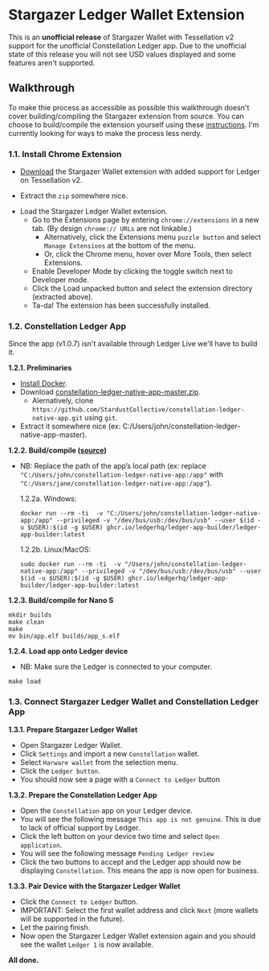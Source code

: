 # Stargazer Ledger Wallet Extension

This is an **unofficial release** of Stargazer Wallet with Tessellation v2 support for the unofficial Constellation Ledger app. Due to the unofficial state of this release you will not see USD values displayed and some features aren't supported.

## Walkthrough

To make thie process as accessible as possible this walkthrough doesn't cover building/compiling the Stargazer extension from source. You can choose to build/compile the extension yourself using these [instructions](BUILD.md). I'm currently looking for ways to make the process less nerdy.
### 1.1. Install Chrome Extension

* [Download](https://github.com/buzzgreyday/stargazer-wallet-ledger/releases/latest) the Stargazer Wallet extension with added support for Ledger on Tessellation v2.
- Extract the `zip` somewhere nice.

* Load the Stargazer Ledger Wallet extension.
  - Go to the Extensions page by entering `chrome://extensions` in a new tab. (By design `chrome:// URLs` are not linkable.)
    - Alternatively, click the Extensions menu `puzzle button` and select `Manage Extensions` at the bottom of the menu.
    - Or, click the Chrome menu, hover over More Tools, then select Extensions.
  - Enable Developer Mode by clicking the toggle switch next to Developer mode.
  - Click the Load unpacked button and select the extension directory (extracted above).
  - Ta-da! The extension has been successfully installed.

### 1.2. Constellation Ledger App

Since the app (v1.0.7) isn't available through Ledger Live we'll have to build it.

**1.2.1. Preliminaries**

- [Install Docker](https://docs.docker.com/engine/install/).
- Download [constellation-ledger-native-app-master.zip](https://github.com/buzzgreyday/constellation-ledger-native-app/releases/latest).
  - Alernatively, clone `https://github.com/StardustCollective/constellation-ledger-native-app.git` using `git`.
- Extract it somewhere nice (ex: C:/Users/john/constellation-ledger-native-app-master).

**1.2.2. Build/compile ([source](https://github.com/LedgerHQ/ledger-app-builder/?tab=readme-ov-file#compile-your-app-in-the-container))**
  - NB: Replace the path of the app’s local path (ex: replace `"C:/Users/john/constellation-ledger-native-app:/app"` with `"C:/Users/jane/constellation-ledger-native-app:/app"`).

    1.2.2a. Windows:
    ```
    docker run --rm -ti  -v "C:/Users/john/constellation-ledger-native-app:/app" --privileged -v "/dev/bus/usb:/dev/bus/usb" --user $(id -u $USER):$(id -g $USER) ghcr.io/ledgerhq/ledger-app-builder/ledger-app-builder:latest
    ```
    1.2.2b. Linux/MacOS:
    ```
    sudo docker run --rm -ti  -v "/Users/john/constellation-ledger-native-app:/app" --privileged -v "/dev/bus/usb:/dev/bus/usb" --user $(id -u $USER):$(id -g $USER) ghcr.io/ledgerhq/ledger-app-builder/ledger-app-builder:latest
    ```
**1.2.3. Build/compile for Nano S**
```
mkdir builds
make clean
make
mv bin/app.elf builds/app_s.elf
```
**1.2.4. Load app onto Ledger device**
- NB: Make sure the Ledger is connected to your computer.
```
make load
```

### 1.3. Connect Stargazer Ledger Wallet and Constellation Ledger App

**1.3.1. Prepare Stargazer Ledger Wallet**

- Open Stargazer Ledger Wallet.
- Click `Settings` and import a new `Constellation` wallet.
- Select `Harware wallet` from the selection menu.
- Click the `Ledger button`.
- You should now see a page with a `Connect to Ledger` button 

**1.3.2. Prepare the Constellation Ledger App**

- Open the `Constellation` app on your Ledger device.
- You will see the following message `This app is not genuine`. This is due to lack of official support by Ledger.
- Click the left button on your device two time and select `Open application`.
- You will see the following message `Pending Ledger review`
- Click the two buttons to accept and the Ledger app should now be displaying `Constellation`. This means the app is now open for business.

**1.3.3. Pair Device with the Stargazer Ledger Wallet**

- Click the `Connect to Ledger` button.
- IMPORTANT: Select the first wallet address and click `Next` (more wallets will be supported in the future).
- Let the pairing finish.
- Now open the Stargazer Ledger Wallet extension again and you should see the wallet `Ledger 1` is now available.

**All done.**